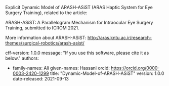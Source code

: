 Explicit Dynamic Model of ARASH-ASiST (ARAS Haptic System for Eye Surgery Training), related to the article:

ARASH-ASiST: A Parallelogram Mechanism for Intraocular Eye Surgery Training, submitted to ICROM 2021.

More information about ARASH-ASiST:
http://aras.kntu.ac.ir/research-themes/surgical-robotics/arash-asist/

cff-version: 1.0.0
message: "If you use this software, please cite it as below."
authors:
  - family-names: Ali
    given-names: Hassani
    orcid: https://orcid.org/0000-0003-2420-1299
title: "Dynamic-Model-of-ARASH-ASiST"
version: 1.0.0
date-released: 2021-09-13

